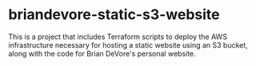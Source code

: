 # briandevore-static-s3-website
 This is a project that includes Terraform scripts to deploy the AWS infrastructure necessary for hosting a static website using an S3 bucket, along with the code for Brian DeVore's personal website.
